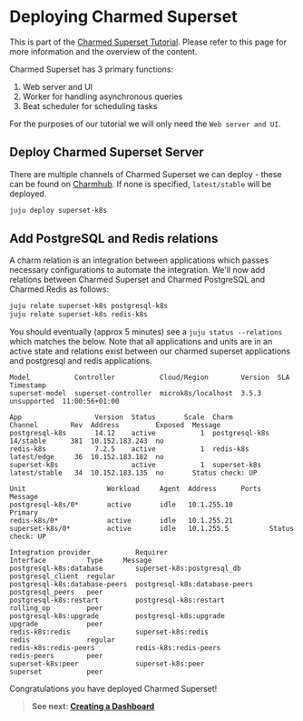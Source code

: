 # Deploying Charmed Superset

This is part of the
[Charmed Superset Tutorial]().
Please refer to this page for more information and the overview of the content.

Charmed Superset has 3 primary functions:
1. Web server and UI
2. Worker for handling asynchronous queries
3. Beat scheduler for scheduling tasks

For the purposes of our tutorial we will only need the `Web server and UI`.

## Deploy Charmed Superset Server
There are multiple channels of Charmed Superset we can deploy - these can be found on [Charmhub](https://charmhub.io/superset-k8s). If none is specified, `latest/stable` will be deployed.

```bash
juju deploy superset-k8s
```

## Add PostgreSQL and Redis relations
A charm relation is an integration between applications which passes necessary configurations to automate the integration. We'll now add relations between Charmed Superset and Charmed PostgreSQL and Charmed Redis as follows:

```bash
juju relate superset-k8s postgresql-k8s
juju relate superset-k8s redis-k8s
```

You should eventually (approx 5 minutes) see a `juju status --relations` which matches the below. Note that all applications and units are in an active state and relations exist between our charmed superset applications and postgresql and redis applications.

```
Model           Controller           Cloud/Region        Version  SLA          Timestamp
superset-model  superset-controller  microk8s/localhost  3.5.3    unsupported  11:00:56+01:00

App                  Version  Status       Scale  Charm           Channel        Rev  Address         Exposed  Message
postgresql-k8s       14.12    active           1  postgresql-k8s  14/stable      381  10.152.183.243  no       
redis-k8s            7.2.5    active           1  redis-k8s       latest/edge     36  10.152.183.182  no       
superset-k8s                  active           1  superset-k8s    latest/stable   34  10.152.183.135  no       Status check: UP

Unit                    Workload     Agent  Address      Ports  Message
postgresql-k8s/0*       active       idle   10.1.255.10         Primary
redis-k8s/0*            active       idle   10.1.255.21         
superset-k8s/0*         active       idle   10.1.255.5          Status check: UP

Integration provider           Requirer                           Interface          Type     Message
postgresql-k8s:database        superset-k8s:postgresql_db         postgresql_client  regular  
postgresql-k8s:database-peers  postgresql-k8s:database-peers      postgresql_peers   peer     
postgresql-k8s:restart         postgresql-k8s:restart             rolling_op         peer     
postgresql-k8s:upgrade         postgresql-k8s:upgrade             upgrade            peer      
redis-k8s:redis                superset-k8s:redis                 redis              regular  
redis-k8s:redis-peers          redis-k8s:redis-peers              redis-peers        peer        
superset-k8s:peer              superset-k8s:peer                  superset           peer     

```

Congratulations you have deployed Charmed Superset!

> **See next:
> [Creating a Dashboard]()**